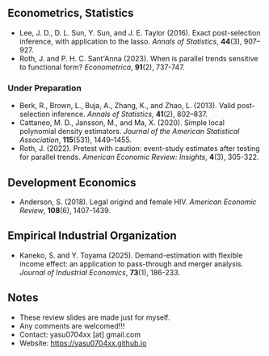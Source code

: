 ## Econometrics, Statistics
- Lee, J. D., D. L. Sun, Y. Sun, and J. E. Taylor (2016). Exact post-selection inference, with application to the lasso. _Annals of Statistics_, **44**(3), 907–927.
- Roth, J. and P. H. C. Sant'Anna (2023). When is parallel trends sensitive to functional form? _Econometrica_, **91**(2), 737-747.

### Under Preparation
- Berk, R., Brown, L., Buja, A., Zhang, K., and Zhao, L. (2013). Valid post-selection inference. _Annals of Statistics_, **41**(2), 802–837.
- Cattaneo, M. D., Jansson, M., and Ma, X. (2020). Simple local polynomial density estimators. _Journal of the American Statistical Association_, **115**(531), 1449–1455.
- Roth, J. (2022). Pretest with caution: event-study estimates after testing for parallel trends. _American Economic Review: Insights_, **4**(3), 305-322.


## Development Economics
- Anderson, S. (2018). Legal origind and female HIV. _American Economic Review_, **108**(6), 1407-1439.

## Empirical Industrial Organization
- Kaneko, S. and Y. Toyama (2025). Demand-estimation with flexible income effect: an application to pass-through and merger analysis. _Journal of Industrial Economics_, **73**(1), 186-233.
## Notes 
- These review slides are made just for myself.
- Any comments are welcomed!!!
- Contact: yasu0704xx [at] gmail.com
- Website: https://yasu0704xx.github.io


